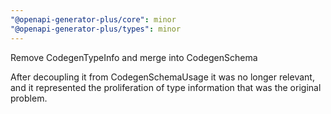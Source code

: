 ```yaml
---
"@openapi-generator-plus/core": minor
"@openapi-generator-plus/types": minor
---
```


Remove CodegenTypeInfo and merge into CodegenSchema

After decoupling it from CodegenSchemaUsage it was no longer relevant, and it represented the proliferation
of type information that was the original problem.
